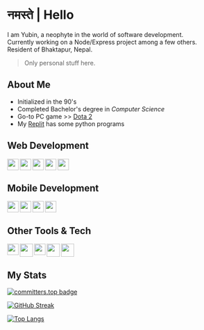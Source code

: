 # **नमस्ते | Hello**  

I am Yubin, a neophyte in the world of software development.  
Currently working on a Node/Express project among a few others.  
Resident of Bhaktapur, Nepal.  

> Only personal stuff here.

## About Me  
- Initialized in the 90's
- Completed Bachelor's degree in *Computer Science*
- Go-to PC game >> [Dota 2](https://www.dota2.com/home)
- My [Replit](https://replit.com/@YubinKarki) has some python programs  

## Web Development  

[<img align="left" width="26px" src="https://cdn.jsdelivr.net/gh/devicons/devicon/icons/html5/html5-original.svg" decoding="async" loading="lazy" />](https://developer.mozilla.org/en-US/docs/Glossary/HTML)  

[<img align="left" width="26px" src="https://cdn.jsdelivr.net/gh/devicons/devicon/icons/css3/css3-original.svg" decoding="async" loading="lazy" />](https://developer.mozilla.org/en-US/docs/Glossary/CSS)  

[<img align="left" width="26px" src="https://cdn.jsdelivr.net/gh/devicons/devicon/icons/javascript/javascript-original.svg" decoding="async" loading="lazy" />](https://developer.mozilla.org/en-US/docs/Glossary/JavaScript)  

[<img align="left" width="26px" src="https://cdn.jsdelivr.net/gh/devicons/devicon/icons/redux/redux-original.svg" decoding="async" loading="lazy" />](https://redux-toolkit.js.org/)  

[<img width="26px" src="https://cdn.jsdelivr.net/gh/devicons/devicon/icons/nodejs/nodejs-original.svg" decoding="async" loading="lazy" />](https://nodejs.org/en)  

## Mobile Development  

[<img align="left" width="26px" src="https://cdn.jsdelivr.net/gh/devicons/devicon/icons/typescript/typescript-original.svg" decoding="async" loading="lazy" />](https://www.typescriptlang.org/)  

[<img align="left" width="26px" src="https://cdn.jsdelivr.net/gh/devicons/devicon/icons/react/react-original.svg" decoding="async" loading="lazy" />](https://reactnative.dev/)  

[<img align="left" width="26px" src="https://cdn.jsdelivr.net/gh/devicons/devicon/icons/dart/dart-original.svg" decoding="async" loading="lazy" />](https://dart.dev/)  

[<img width="26px" src="https://cdn.jsdelivr.net/gh/devicons/devicon/icons/flutter/flutter-plain.svg" decoding="async" loading="lazy" />](https://docs.flutter.dev/)  

## Other Tools & Tech  

[<img align="left" width="26px" src="https://cdn.jsdelivr.net/gh/devicons/devicon/icons/firebase/firebase-original.svg" decoding="async" loading="lazy" />](https://firebase.google.com/)  

[<img align="left" width="30px" src="https://cdn.jsdelivr.net/gh/devicons/devicon/icons/amazonwebservices/amazonwebservices-plain-wordmark.svg" decoding="async" loading="lazy" />](https://aws.amazon.com/what-is-aws/)  

[<img align="left" width="26px" src="https://cdn.jsdelivr.net/gh/devicons/devicon/icons/git/git-original.svg" decoding="async" loading="lazy" />](https://git-scm.com/about)  

[<img align="left" width="30px" src="https://cdn.jsdelivr.net/gh/devicons/devicon/icons/androidstudio/androidstudio-original.svg" decoding="async" loading="lazy" />](https://developer.android.com/studio/intro)  

[<img width="30px" src="https://cdn.jsdelivr.net/gh/devicons/devicon/icons/xcode/xcode-original.svg" decoding="async" loading="lazy" />](https://developer.apple.com/xcode/)  

## My Stats  
[![committers.top badge](https://user-badge.committers.top/nepal/yubinkarki.svg)](https://user-badge.committers.top/nepal/yubinkarki)

[![GitHub Streak](https://streak-stats.demolab.com/?user=yubinkarki&theme=transparent&hide_border=true&card_width=600&hide_current_streak=true)](https://git.io/streak-stats)  

[![Top Langs](https://github-readme-top-languages-yk-projects.vercel.app/api/top-langs/?username=yubinkarki&theme=transparent&hide_border=true&card_width=380&layout=compact&langs_count=6&hide=scss,c%2B%2B,objective-c%2B%2B)](https://github.com/anuraghazra/github-readme-stats)  

